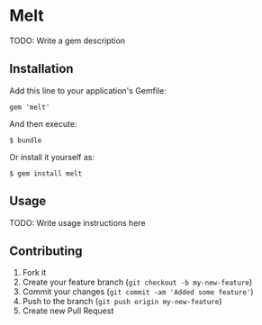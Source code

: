 # Melt

TODO: Write a gem description

## Installation

Add this line to your application's Gemfile:

    gem 'melt'

And then execute:

    $ bundle

Or install it yourself as:

    $ gem install melt

## Usage

TODO: Write usage instructions here

## Contributing

1. Fork it
2. Create your feature branch (`git checkout -b my-new-feature`)
3. Commit your changes (`git commit -am 'Added some feature'`)
4. Push to the branch (`git push origin my-new-feature`)
5. Create new Pull Request
